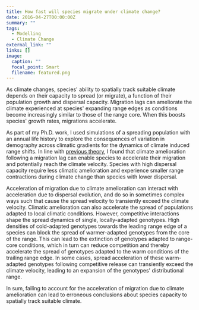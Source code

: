 ```yaml
---
title: How fast will species migrate under climate change?
date: 2016-04-27T00:00:00Z
summary: ""
tags:
  - Modelling
  - Climate Change
external_link: ""
links: []
image:
  caption: ""
  focal_point: Smart
  filename: featured.png
---
```

As climate changes, species' ability to spatially track suitable climate depends on their capacity to spread (or migrate), a function of their population growth and dispersal capacity. Migration lags can ameliorate the climate experienced at species' expanding range edges as conditions become increasingly similar to those of the range core. When this boosts species' growth rates, migrations accelerate. 

As part of my Ph.D. work, I used simulations of a spreading population with an annual life history to explore the consequences of variation in demography across climatic gradients for the dynamics of climate induced range shifts. In line with [previous theory](https://onlinelibrary.wiley.com/doi/10.1111/j.1600-0706.2008.17025.x), I found that climate amelioration following a migration lag can enable species to accelerate their migration and potentially reach the climate velocity. Species with high dispersal capacity require less climatic amelioration and experience smaller range contractions during climate change than species with lower dispersal. 

Acceleration of migration due to climate amelioration can interact with acceleration due to dispersal evolution, and do so in sometimes complex ways such that cause the spread velocity to transiently exceed the climate velocity. Climatic amelioration can also accelerate the spread of populations adapted to local climatic conditions. However, competitive interactions shape the spread dynamics of single, locally-adapted genotypes. High densities of cold-adapted genotypes towards the leading range edge of a species can block the spread of warmer-adapted genotypes from the core of the range. This can lead to the extinction of genotypes adapted to range-core conditions, which in turn can reduce competition and thereby accelerate the spread of genotypes adapted to the warm conditions of the trailing range edge. In some cases, spread acceleration of these warm-adapted genotypes following competitive release can transiently exceed the climate velocity, leading to an expansion of the genotypes' distributional range. 

In sum, failing to account for the acceleration of migration due to climate amelioration can lead to erroneous conclusions about species capacity to spatially track suitable climate.